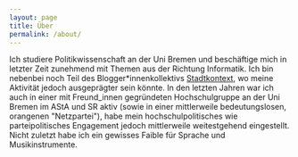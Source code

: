 ```yaml
---
layout: page
title: Über
permalink: /about/
---
```


Ich studiere Politikwissenschaft an der Uni Bremen und beschäftige mich in letzter Zeit zunehmend mit Themen aus der Richtung Informatik. Ich bin nebenbei noch Teil des Blogger*innenkollektivs [Stadtkontext](http://www.stadtkontext.de), wo meine Aktivität jedoch ausgeprägter sein könnte. In den letzten Jahren war ich auch in einer mit Freund_innen gegründeten Hochschulgruppe an der Uni Bremen im AStA und SR aktiv (sowie in einer mittlerweile bedeutungslosen, orangenen "Netzpartei"), habe mein hochschulpolitisches wie parteipolitisches Engagement jedoch mittlerweile weitestgehend eingestellt. Nicht zuletzt habe ich ein gewisses Faible für Sprache und Musikinstrumente.
